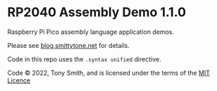 # RP2040 Assembly Demo 1.1.0

Raspberry Pi Pico assembly language application demos.

Please see [blog.smittytone.net](https://blog.smittytone.net) for details.

Code in this repo uses the `.syntax unified` directive.

Code © 2022, Tony Smith, and is licensed under the terms of the [MIT Licence](./LICENSE.md)
